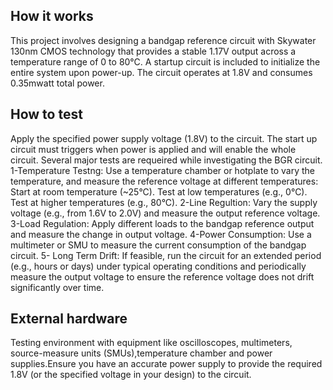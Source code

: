 <!---

This file is used to generate your project datasheet. Please fill in the information below and delete any unused
sections.

You can also include images in this folder and reference them in the markdown. Each image must be less than
512 kb in size, and the combined size of all images must be less than 1 MB.
-->

## How it works

This project involves designing a bandgap reference circuit with Skywater 130nm CMOS technology that provides a stable 1.17V output across a temperature range of 0 to 80°C. A startup circuit is included to initialize the entire system upon power-up. The circuit operates at 1.8V and consumes 0.35mwatt total power. 


## How to test

Apply the specified power supply voltage (1.8V) to the circuit. The start up circuit must triggers when power is applied and will enable the whole circuit. Several major tests are requeired while investigating the BGR circuit. 
1-Temperature Testng:
Use a temperature chamber or hotplate to vary the temperature, and measure the reference voltage at different temperatures:
Start at room temperature (~25°C).
Test at low temperatures (e.g., 0°C).
Test at higher temperatures (e.g., 80°C). 
2-Line Regultion:
Vary the supply voltage (e.g., from 1.6V to 2.0V) and measure the output reference voltage.
3-Load Regulation:
Apply different loads to the bandgap reference output and measure the change in output voltage.
4-Power Consumption:
Use a multimeter or SMU to measure the current consumption of the bandgap circuit.
5- Long Term Drift:
If feasible, run the circuit for an extended period (e.g., hours or days) under typical operating conditions and periodically measure the output voltage to ensure the reference voltage does not drift significantly over time.
## External hardware

 Testing environment with equipment like oscilloscopes, multimeters, source-measure units (SMUs),temperature chamber and power supplies.Ensure you have an accurate power supply to provide the required 1.8V (or the specified voltage in your design) to the circuit.
